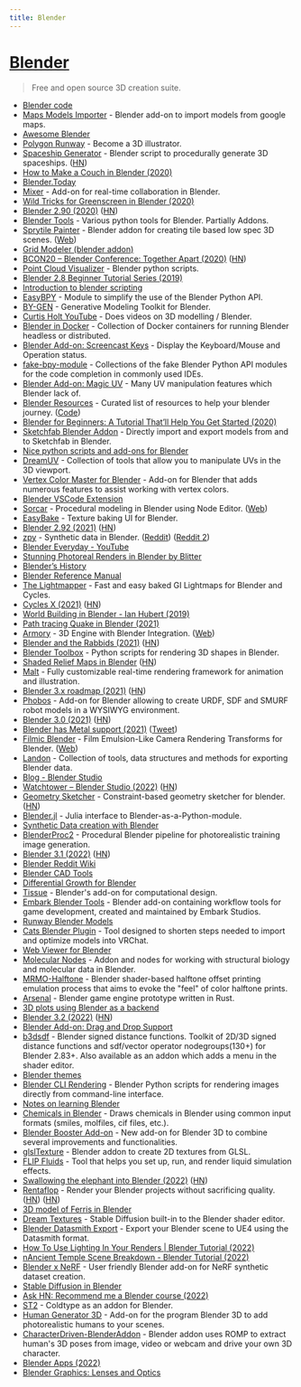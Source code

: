 ```yaml
---
title: Blender
---
```


# [Blender](https://www.blender.org)

> Free and open source 3D creation suite.

- [Blender code](https://github.com/blender/blender)
- [Maps Models Importer](https://github.com/eliemichel/MapsModelsImporter) - Blender add-on to import models from google maps.
- [Awesome Blender](https://github.com/agmmnn/awesome-blender)
- [Polygon Runway](https://polygonrunway.com/) - Become a 3D illustrator.
- [Spaceship Generator](https://github.com/a1studmuffin/SpaceshipGenerator) - Blender script to procedurally generate 3D spaceships. ([HN](https://news.ycombinator.com/item?id=23373107))
- [How to Make a Couch in Blender (2020)](https://www.youtube.com/watch?v=Y4whyFTilsA)
- [Blender.Today](https://blender.community/c/today)
- [Mixer](https://github.com/ubisoft/mixer) - Add-on for real-time collaboration in Blender.
- [Wild Tricks for Greenscreen in Blender (2020)](https://www.youtube.com/watch?v=RxD6H3ri8RI)
- [Blender 2.90 (2020)](https://www.blender.org/download/releases/2-90/) ([HN](https://news.ycombinator.com/item?id=24334024))
- [Blender Tools](https://github.com/LeanderSilur/Blender-Tools) - Various python tools for Blender. Partially Addons.
- [Sprytile Painter](https://github.com/Sprytile/Sprytile) - Blender addon for creating tile based low spec 3D scenes. ([Web](https://jeiel.itch.io/sprytile))
- [Grid Modeler (blender addon)](https://gumroad.com/l/VthLyO)
- [BCON20 – Blender Conference: Together Apart (2020)](https://www.youtube.com/watch?v=uEjmbsiflMU) ([HN](https://news.ycombinator.com/item?id=24951550))
- [Point Cloud Visualizer](https://github.com/uhlik/bpy) - Blender python scripts.
- [Blender 2.8 Beginner Tutorial Series (2019)](https://www.youtube.com/playlist?list=PL3UWN2F2M2C8-zUjbFlbgtWPQa0NXBsp0)
- [Introduction to blender scripting](https://github.com/njanakiev/blender-scripting)
- [EasyBPY](https://github.com/curtisjamesholt/EasyBPY) - Module to simplify the use of the Blender Python API.
- [BY-GEN](https://github.com/curtibsjamesholt/BY-GEN-public) - Generative Modeling Toolkit for Blender.
- [Curtis Holt YouTube](https://www.youtube.com/curtisholt) - Does videos on 3D modelling / Blender.
- [Blender in Docker](https://github.com/nytimes/rd-blender-docker) - Collection of Docker containers for running Blender headless or distributed.
- [Blender Add-on: Screencast Keys](https://github.com/nutti/Screencast-Keys) - Display the Keyboard/Mouse and Operation status.
- [fake-bpy-module](https://github.com/nutti/fake-bpy-module) - Collections of the fake Blender Python API modules for the code completion in commonly used IDEs.
- [Blender Add-on: Magic UV](https://github.com/nutti/Magic-UV) - Many UV manipulation features which Blender lack of.
- [Blender Resources](https://blenderresources.com/) - Curated list of resources to help your blender journey. ([Code](https://github.com/SaraVieira/blender-resources))
- [Blender for Beginners: A Tutorial That’ll Help You Get Started (2020)](https://www.ego-cms.com/post/blender-for-beginners-a-tutorial-thatll-help-you-get-started)
- [Sketchfab Blender Addon](https://github.com/sketchfab/blender-plugin) - Directly import and export models from and to Sketchfab in Blender.
- [Nice python scripts and add-ons for Blender](https://github.com/Tlousky/blender_scripts)
- [DreamUV](https://github.com/leukbaars/DreamUV) - Collection of tools that allow you to manipulate UVs in the 3D viewport.
- [Vertex Color Master for Blender](https://github.com/andyp123/blender_vertex_color_master) - Add-on for Blender that adds numerous features to assist working with vertex colors.
- [Blender VSCode Extension](https://github.com/JacquesLucke/blender_vscode)
- [Sorcar](https://github.com/aachman98/Sorcar) - Procedural modeling in Blender using Node Editor. ([Web](https://aachman98.itch.io/sorcar))
- [EasyBake](https://github.com/leukbaars/EasyBake) - Texture baking UI for Blender.
- [Blender 2.92 (2021)](https://www.blender.org/download/releases/2-92/) ([HN](https://news.ycombinator.com/item?id=26274618))
- [zpy](https://github.com/ZumoLabs/zpy) - Synthetic data in Blender. ([Reddit](https://www.reddit.com/r/GraphicsProgramming/comments/lxn8nx/using_blender_for_computer_vision/)) ([Reddit 2](https://www.reddit.com/r/MachineLearning/comments/lxn6cm/p_synthetic_data_for_cv_with_python_and_blender/))
- [Blender Everyday - YouTube](https://www.youtube.com/playlist?list=PLa1F2ddGya_88c6AM7RSLk06c-_rkdUr-)
- [Stunning Photoreal Renders in Blender by Blitter](https://80.lv/articles/stunning-photoreal-renders-in-blender-by-blitter/)
- [Blender’s History](https://docs.blender.org/manual/en/latest/getting_started/about/history.html)
- [Blender Reference Manual](https://docs.blender.org/manual/en/latest/index.html)
- [The Lightmapper](https://github.com/Naxela/The_Lightmapper) - Fast and easy baked GI Lightmaps for Blender and Cycles.
- [Cycles X (2021)](https://code.blender.org/2021/04/cycles-x/) ([HN](https://news.ycombinator.com/item?id=26916196))
- [World Building in Blender - Ian Hubert (2019)](https://www.youtube.com/watch?v=whPWKecazgM)
- [Path tracing Quake in Blender (2021)](http://matthewearl.github.io/2021/06/20/quake-blender/)
- [Armory](https://github.com/armory3d/armory) - 3D Engine with Blender Integration. ([Web](https://armory3d.org/))
- [Blender and the Rabbids (2021)](https://www.blender.org/user-stories/blender-and-the-rabbids/) ([HN](https://news.ycombinator.com/item?id=27729331))
- [Blender Toolbox](https://github.com/HTDerekLiu/BlenderToolbox) - Python scripts for rendering 3D shapes in Blender.
- [Shaded Relief Maps in Blender](https://github.com/JoeWDavies/geoblender) ([HN](https://news.ycombinator.com/item?id=28748881))
- [Malt](https://github.com/bnpr/Malt) - Fully customizable real-time rendering framework for animation and illustration.
- [Blender 3.x roadmap (2021)](https://code.blender.org/2021/10/blender-3-x-roadmap/) ([HN](https://news.ycombinator.com/item?id=29024572))
- [Phobos](https://github.com/dfki-ric/phobos) - Add-on for Blender allowing to create URDF, SDF and SMURF robot models in a WYSIWYG environment.
- [Blender 3.0 (2021)](https://www.blender.org/download/releases/3-0/) ([HN](https://news.ycombinator.com/item?id=29430498))
- [Blender has Metal support (2021)](https://devtalk.blender.org/t/cycles-apple-metal-device-feedback/21868) ([Tweet](https://twitter.com/maxvoltar/status/1470391335773515776))
- [Filmic Blender](https://github.com/sobotka/filmic-blender) - Film Emulsion-Like Camera Rendering Transforms for Blender. ([Web](https://sobotka.github.io/filmic-blender/))
- [Landon](https://github.com/chinedufn/landon) - Collection of tools, data structures and methods for exporting Blender data.
- [Blog - Blender Studio](https://studio.blender.org/blog/)
- [Watchtower – Blender Studio (2022)](https://studio.blender.org/blog/introducing-watchtower/) ([HN](https://news.ycombinator.com/item?id=30150047))
- [Geometry Sketcher](https://github.com/hlorus/geometry_sketcher) - Constraint-based geometry sketcher for blender. ([HN](https://news.ycombinator.com/item?id=30625341))
- [Blender.jl](https://github.com/jagot/Blender.jl) - Julia interface to Blender-as-a-Python-module.
- [Synthetic Data creation with Blender](https://github.com/sean-halpin/synthetic_dataset_creation_blender)
- [BlenderProc2](https://github.com/DLR-RM/BlenderProc) - Procedural Blender pipeline for photorealistic training image generation.
- [Blender 3.1 (2022)](https://www.blender.org/download/releases/3-1/) ([HN](https://news.ycombinator.com/item?id=30617723))
- [Blender Reddit Wiki](https://www.reddit.com/r/blender/wiki/index)
- [Blender CAD Tools](https://github.com/EleotleCram/blender-cad-tools)
- [Differential Growth for Blender](https://github.com/inca/blender-differential-growth)
- [Tissue](https://github.com/alessandro-zomparelli/tissue) - Blender's add-on for computational design.
- [Embark Blender Tools](https://github.com/EmbarkStudios/blender-tools) - Blender add-on containing workflow tools for game development, created and maintained by Embark Studios.
- [Runway Blender Models](https://github.com/charmbracelet/runway)
- [Cats Blender Plugin](https://github.com/absolute-quantum/cats-blender-plugin) - Tool designed to shorten steps needed to import and optimize models into VRChat.
- [Web Viewer for Blender](https://github.com/elia-orsini/BlenderWebViewer)
- [Molecular Nodes](https://github.com/BradyAJohnston/MolecularNodes) - Addon and nodes for working with structural biology and molecular data in Blender.
- [MRMO-Halftone](https://mrmotarius.itch.io/mrmo-halftone) - Blender shader-based halftone offset printing emulation process that aims to evoke the "feel" of color halftone prints.
- [Arsenal](https://github.com/katharostech/arsenal) - Blender game engine prototype written in Rust.
- [3D plots using Blender as a backend](https://github.com/imontesino/blender-plotting)
- [Blender 3.2 (2022)](https://www.blender.org/download/releases/3-2/) ([HN](https://news.ycombinator.com/item?id=31668274))
- [Blender Add-on: Drag and Drop Support](https://github.com/mika-f/blender-drag-and-drop)
- [b3dsdf](https://github.com/williamchange/b3dsdf) - Blender signed distance functions. Toolkit of 2D/3D signed distance functions and sdf/vector operator nodegroups(130+) for Blender 2.83+. Also available as an addon which adds a menu in the shader editor.
- [Blender themes](https://github.com/williamchange/blender-themes)
- [Blender CLI Rendering](https://github.com/yuki-koyama/blender-cli-rendering) - Blender Python scripts for rendering images directly from command-line interface.
- [Notes on learning Blender](https://tendigits.space/site/blender.html)
- [Chemicals in Blender](https://github.com/patrickfuller/blender-chemicals) - Draws chemicals in Blender using common input formats (smiles, molfiles, cif files, etc.).
- [Blender Booster Add-on](https://github.com/iperson/blender-booster) - New add-on for Blender 3D to combine several improvements and functionalities.
- [glslTexture](https://github.com/patriciogonzalezvivo/glslTexture) - Blender addon to create 2D textures from GLSL.
- [FLIP Fluids](https://github.com/rlguy/Blender-FLIP-Fluids) - Tool that helps you set up, run, and render liquid simulation effects.
- [Swallowing the elephant into Blender (2022)](https://aras-p.info/blog/2022/07/20/Swallowing-the-elephant-into-Blender/) ([HN](https://news.ycombinator.com/item?id=32177091))
- [Rentaflop](https://rentaflop.com/) - Render your Blender projects without sacrificing quality. ([HN](https://news.ycombinator.com/item?id=32299674)) ([HN](https://news.ycombinator.com/item?id=32838673))
- [3D model of Ferris in Blender](https://github.com/RayMarch/ferris3d)
- [Dream Textures](https://github.com/carson-katri/dream-textures) - Stable Diffusion built-in to the Blender shader editor.
- [Blender Datasmith Export](https://github.com/0xafbf/blender-datasmith-export) - Export your Blender scene to UE4 using the Datasmith format.
- [How To Use Lighting In Your Renders | Blender Tutorial (2022)](https://www.youtube.com/watch?v=qxNzfllPSJc)
- [nAncient Temple Scene Breakdown - Blender Tutorial (2022)](https://www.youtube.com/watch?v=dluRMWOiawo)
- [Blender x NeRF](https://github.com/maximeraafat/BlenderNeRF) - User friendly Blender add-on for NeRF synthetic dataset creation.
- [Stable Diffusion in Blender](https://github.com/benrugg/AI-Render)
- [Ask HN: Recommend me a Blender course (2022)](https://news.ycombinator.com/item?id=33273022)
- [ST2](https://github.com/coldtype/st2) - Coldtype as an addon for Blender.
- [Human Generator 3D](https://github.com/OliverJPost/HumGen3D) - Add-on for the program Blender 3D to add photorealistic humans to your scenes.
- [CharacterDriven-BlenderAddon](https://github.com/yanchxx/CDBA) - Blender addon uses ROMP to extract human's 3D poses from image, video or webcam and drive your own 3D character.
- [Blender Apps (2022)](https://code.blender.org/2022/11/blender-apps/)
- [Blender Graphics: Lenses and Optics](https://arachnoid.com/blender_graphics/index.html)
